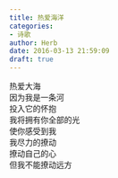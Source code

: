 ```yaml
---  
title: 热爱海洋  
categories:  
- 诗歌  
author: Herb  
date: 2016-03-13 21:59:09  
draft: true
---  
```

热爱大海  
因为我是一条河  
投入它的怀抱  
我将拥有你全部的光    
使你感受到我  
我尽力的撩动  
撩动自己的心  
但我不能撩动远方  
